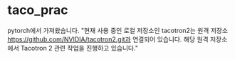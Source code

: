 # taco_prac

pytorch에서 가져왔습니다.
"현재 사용 중인 로컬 저장소인 tacotron2는 원격 저장소 https://github.com/NVIDIA/tacotron2.git과 연결되어 있습니다. 해당 원격 저장소에서 Tacotron 2 관련 작업을 진행하고 있습니다."

